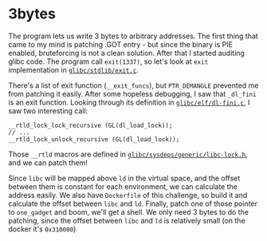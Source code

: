 # 3bytes

The program lets us write 3 bytes to arbitrary addresses.
The first thing that came to my mind is patching .GOT entry - but since the binary is PIE enabled, bruteforcing is not a clean solution.
After that I started auditing glibc code. The program call `exit(1337)`, so let's look at `exit` implementation in [`glibc/stdlib/exit.c`](https://code.woboq.org/userspace/glibc/stdlib/exit.c.html).

There's a list of exit function (`__exit_funcs`), but `PTR_DEMANGLE` prevented me from patching it easily.
After some hopeless debugging, I saw that `_dl_fini` is an exit function. Looking through its definition in [`glibc/elf/dl-fini.c`](https://code.woboq.org/userspace/glibc/elf/dl-fini.c.html), I saw two interesting call:

```
__rtld_lock_lock_recursive (GL(dl_load_lock));
// ...
__rtld_lock_unlock_recursive (GL(dl_load_lock));
```

Those `__rtld` macros are defined in [`glibc/sysdeps/generic/libc-lock.h`](https://github.molgen.mpg.de/git-mirror/glibc/blob/master/sysdeps/mach/hurd/libc-lock.h), and we can patch them!

Since `libc` will be mapped above `ld` in the virtual space, and the offset between them is constant for each environment, we can calculate the address easily.
We also have `Dockerfile` of this challenge, so build it and calculate the offset between `libc` and `ld`.
Finally, patch one of those pointer to `one_gadget` and boom, we'll get a shell.
We only need 3 bytes to do the patching, since the offset between `libc` and `ld` is relatively small (on the docker it's `0x310000`)
